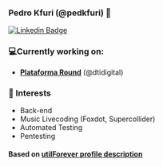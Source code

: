 ### Pedro Kfuri (@pedkfuri) 👋

[![Linkedin Badge](https://img.shields.io/badge/-LinkedIn-blue?style=flat-square&logo=Linkedin&logoColor=white&link=https://www.linkedin.com/in/pedkfuri/)](https://www.linkedin.com/in/pedkfuri/)

### 💻Currently working on:
- [**Plataforma Round**](https://github.com/plataforma-round) (@dtidigital)

### 🌱 Interests
- Back-end
- Music Livecoding (Foxdot, Supercollider)
- Automated Testing
- Pentesting

#### Based on [**utilForever profile description**](https://github.com/utilForever/utilForever/blob/master/README.md)

